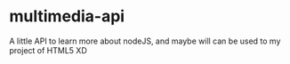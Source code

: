 # multimedia-api
A little API to learn more about nodeJS, and maybe will can be used to my project of HTML5 XD
